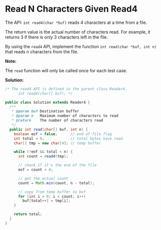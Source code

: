 # Read N Characters Given Read4

The API: `int read4(char *buf)` reads 4 characters at a time from a file.

The return value is the actual number of characters read. For example, it returns 3 if there is only 3 characters left in the file.

By using the `read4` API, implement the function `int read(char *buf, int n)` that reads n characters from the file.

**Note:**

The `read` function will only be called once for each test case.

**Solution:**
```java
/* The read4 API is defined in the parent class Reader4.
      int read4(char[] buf); */

public class Solution extends Reader4 {
  /**
   * @param buf Destination buffer
   * @param n   Maximum number of characters to read
   * @return    The number of characters read
   */
  public int read(char[] buf, int n) {
    boolean eof = false;      // end of file flag
    int total = 0;            // total bytes have read
    char[] tmp = new char[4]; // temp buffer

    while (!eof && total < n) {
      int count = read4(tmp);

      // check if it's the end of the file
      eof = count < 4;

      // get the actual count
      count = Math.min(count, n - total);

      // copy from temp buffer to buf
      for (int i = 0; i < count; i++) 
        buf[total++] = tmp[i];
    }

    return total;
  }
}
```